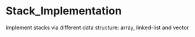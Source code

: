 # Stack_Implementation
Implement stacks via different data structure: array, linked-list and vector

